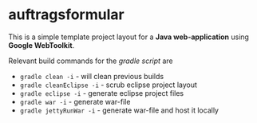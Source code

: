auftragsformular
================

This is a simple template project layout for a **Java web-application** using **Google WebToolkit**.  

Relevant build commands for the *gradle script* are

* `gradle clean -i` - will clean previous builds
* `gradle cleanEclipse -i` - scrub eclipse project layout
* `gradle eclipse -i` - generate eclipse project files
* `gradle war -i` - generate war-file 
* `gradle jettyRunWar -i` - generate war-file and host it locally


